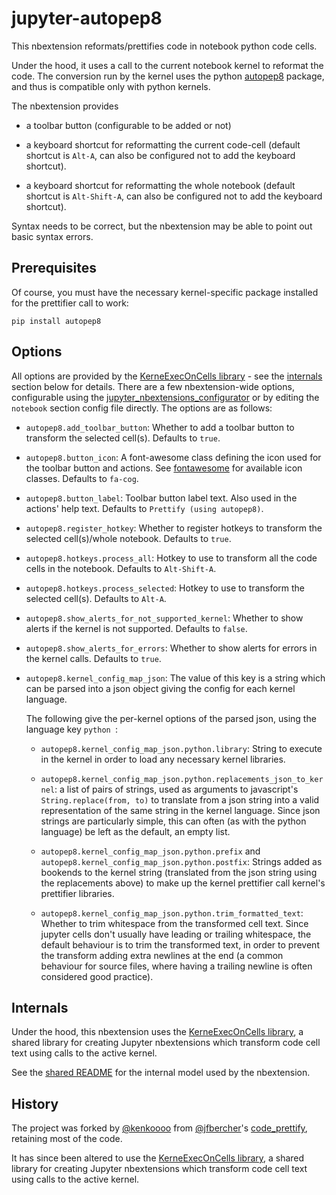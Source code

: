jupyter-autopep8
================

This nbextension reformats/prettifies code in notebook python code cells.

Under the hood, it uses a call to the current notebook kernel to reformat the
code.
The conversion run by the kernel uses the python [autopep8] package, and thus is compatible only with python kernels.

The nbextension provides

- a toolbar button (configurable to be added or not)

- a keyboard shortcut for reformatting the current code-cell (default shortcut
  is `Alt-A`, can also be configured not to add the keyboard shortcut).

- a keyboard shortcut for reformatting the whole notebook (default shortcut
  is `Alt-Shift-A`, can also be configured not to add the keyboard shortcut).

Syntax needs to be correct, but the nbextension may be able to point out basic
syntax errors.


Prerequisites
-------------

Of course, you must have the necessary kernel-specific package installed for
the prettifier call to work:

    pip install autopep8


Options
-------

All options are provided by the [KerneExecOnCells library] - see the
[internals] section below for details.
There are a few nbextension-wide options, configurable using the
[jupyter_nbextensions_configurator] or by editing the `notebook` section config
file directly.
The options are as follows:

- `autopep8.add_toolbar_button`:
  Whether to add a toolbar button to transform the selected cell(s).
  Defaults to `true`.

- `autopep8.button_icon`:
  A font-awesome class defining the icon used for the toolbar button and actions.
  See [fontawesome] for available icon classes.
  Defaults to `fa-cog`.

- `autopep8.button_label`:
  Toolbar button label text. Also used in the actions' help text.
  Defaults to `Prettify (using autopep8)`.

- `autopep8.register_hotkey`:
  Whether to register hotkeys to transform the selected cell(s)/whole notebook.
  Defaults to `true`.

- `autopep8.hotkeys.process_all`:
  Hotkey to use to transform all the code cells in the notebook.
  Defaults to `Alt-Shift-A`.

- `autopep8.hotkeys.process_selected`:
  Hotkey to use to transform the selected cell(s).
  Defaults to `Alt-A`.

- `autopep8.show_alerts_for_not_supported_kernel`:
  Whether to show alerts if the kernel is not supported.
  Defaults to `false`.

- `autopep8.show_alerts_for_errors`:
  Whether to show alerts for errors in the kernel calls.
  Defaults to `true`.

- `autopep8.kernel_config_map_json`:
  The value of this key is a string which can be parsed into a json object
  giving the config for each kernel language.

  The following give the per-kernel options of the parsed json, using the
  language key `python `:

  * `autopep8.kernel_config_map_json.python.library`:
    String to execute in the kernel in order to load any necessary kernel
    libraries.

  * `autopep8.kernel_config_map_json.python.replacements_json_to_kernel`:
    a list of pairs of strings, used as arguments to javascript's
    `String.replace(from, to)` to translate from a json string into a valid
    representation of the same string in the kernel language. Since json
    strings are particularly simple, this can often (as with the python
    language) be left as the default, an empty list.

  * `autopep8.kernel_config_map_json.python.prefix` and
    `autopep8.kernel_config_map_json.python.postfix`:
    Strings added as bookends to the kernel string (translated from the json
    string using the replacements above) to make up the kernel prettifier call
    kernel's prettifier libraries.

  * `autopep8.kernel_config_map_json.python.trim_formatted_text`:
    Whether to trim whitespace from the transformed cell text. Since jupyter
    cells don't usually have leading or trailing whitespace, the default
    behaviour is to trim the transformed text, in order to prevent the
    transform adding extra newlines at the end (a common behaviour for source
    files, where having a trailing newline is often considered good practice).


Internals
---------

Under the hood, this nbextension uses the [KerneExecOnCells library], a shared
library for creating Jupyter nbextensions which transform code cell text using
calls to the active kernel.

See the [shared README] for the internal model used by the nbextension.


History
-------

The project was forked by [@kenkoooo] from [@jfbercher]'s [code_prettify],
retaining most of the code.

It has since been altered to use the [KerneExecOnCells library], a shared
library for creating Jupyter nbextensions which transform code cell text using
calls to the active kernel.

[@jfbercher]: https://github.com/jfbercher
[@kenkoooo]: https://github.com/kenkoooo
[autopep8]: https://github.com/hhatto/autopep8
[code_prettify]: https://github.com/jfbercher/code_prettify
[fontawesome]: https://fontawesome.com/icons
[internals]: #Internals
[jupyter_nbextensions_configurator]: https://github.com/Jupyter-contrib/jupyter_nbextensions_configurator
[KerneExecOnCells library]: README.md
[shared README]: README.md
